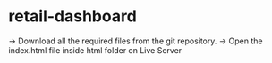 # retail-dashboard

-> Download all the required files from the git repository.
-> Open the index.html file inside html folder on Live Server